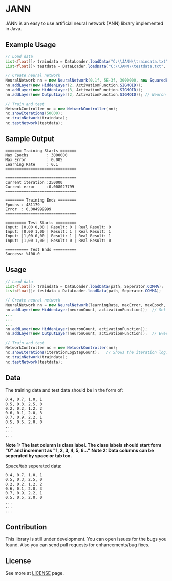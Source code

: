 # JANN

JANN is an easy to use artificial neural network (ANN) library implemented in Java. 


## Example Usage

```java
// Load data
List<float[]> traindata = DataLoader.loadData("C:\\JANN\\traindata.txt", Seperator.COMMA);
List<float[]> testdata = DataLoader.loadData("C:\\JANN\\testdata.txt", Seperator.COMMA);
	
// Create neural network
NeuralNetwork nn = new NeuralNetwork(0.1f, 5E-3f, 3000000, new SquaredError());
nn.addLayer(new HiddenLayer(2, ActivationFunction.SIGMOID));
nn.addLayer(new HiddenLayer(3, ActivationFunction.SIGMOID));
nn.addLayer(new OutputLayer(2, ActivationFunction.SIGMOID)); // Neuron count must be same with class count at OutpuLayer!

// Train and test
NetworkController nc = new NetworkController(nn);
nc.showIterations(50000);
nc.trainNetwork(traindata);	
nc.testNetwork(testdata);
```

## Sample Output
```
======= Training Starts =======
Max Epochs        : 3000000
Max Error         : 0.005
Learning Rate     : 0.1
===============================

===============================
Current iteration :250000
Current error     :0.008027799
===============================

======== Training Ends ========
Epochs : 481179
Error  : 0.004999999
===============================

========= Test Starts =========
Input: |0,00 0,00 | Result: 0 | Real Result: 0
Input: |0,00 1,00 | Result: 1 | Real Result: 1
Input: |1,00 0,00 | Result: 1 | Real Result: 1
Input: |1,00 1,00 | Result: 0 | Real Result: 0

========== Test Ends ==========
Success: %100.0
```

## Usage

```java
// Load data
List<float[]> traindata = DataLoader.loadData(path, Seperator.COMMA);	// Read data which is seperated by COMMA, SPACE or TAB.
List<float[]> testdata = DataLoader.loadData(path, Seperator.COMMA);

// Create neural network
NeuralNetwork nn = new NeuralNetwork(learningRate, maxError, maxEpoch, new SquaredError());	// Set learning rate, desired max error and epoch count.
nn.addLayer(new HiddenLayer(neuronCount, activationFunction));	// Set neuron count in layer and activation functions of the neurons.
...
...
...
nn.addLayer(new HiddenLayer(neuronCount, activationFunction));
nn.addLayer(new OutputLayer(neuronCount, activationFunction));	// Every network have to have an OutputLayer and the neuron count in OutpuLayer must be same with class count!

// Train and test
NetworkController nc = new NetworkController(nn);
nc.showIterations(iterationLogStepCount);	// Shows the iteration log. Not necessary.
nc.trainNetwork(traindata);	
nc.testNetwork(testdata);
```

## Data

The training data and test data should be in the form of:
```
0.4, 0.7, 1.0, 1
0.5, 0.3, 2.5, 0
0.2, 0.2, 1.2, 2
0.6, 0.1, 2.0, 3
0.7, 0.9, 2.2, 1
0.5, 0.5, 2.0, 0
...
...
...
```

**Note 1: The last column is class label. The class labels should start form "0" and increment as "1, 2, 3, 4, 5, 6..."**
**Note 2: Data columns can be seperated by space or tab too.**

Space/tab seperated data:
```
0.4, 0.7, 1.0, 1
0.5, 0.3, 2.5, 0
0.2, 0.2, 1.2, 2
0.6, 0.1, 2.0, 3
0.7, 0.9, 2.2, 1
0.5, 0.5, 2.0, 0
...
...
...
```

## Contribution

This library is still under development. You can open issues for the bugs you found. Also you can send pull requests for enhancements/bug fixes.

## License

See more at [LICENSE](https://github.com/emre1512/JANN/blob/master/LICENSE) page.